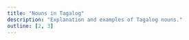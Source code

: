 ```yaml
---
title: "Nouns in Tagalog"
description: "Explanation and examples of Tagalog nouns."
outline: [2, 3]
---
```


